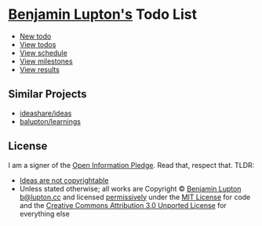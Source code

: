 # [Benjamin Lupton's](http://balupton.com) Todo List

- [New todo](https://github.com/balupton/todo/issues/new)
- [View todos](https://github.com/balupton/todo/issues)
- [View schedule](https://huboard.com/balupton/todo)
- [View milestones](https://huboard.com/balupton/todo/backlog)
- [View results](https://github.com/balupton/todo/pulse)


## Similar Projects

- [ideashare/ideas](https://github.com/ideashare/ideas)
- [balupton/learnings](https://github.com/balupton/learnings)


## License

I am a signer of the [Open Information Pledge](https://gist.github.com/balupton/6937426). Read that, respect that. TLDR:

- [Ideas are not copyrightable](http://en.wikipedia.org/wiki/Idea%E2%80%93expression_divide)
- Unless stated otherwise; all works are Copyright © [Benjamin Lupton](http://balupton.com) <b@lupton.cc> and licensed [permissively](http://en.wikipedia.org/wiki/Permissive_free_software_licence) under the [MIT License](http://creativecommons.org/licenses/MIT/) for code and the [Creative Commons Attribution 3.0 Unported License](http://creativecommons.org/licenses/by/3.0/) for everything else
